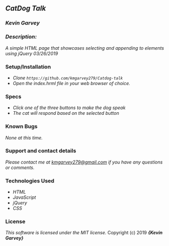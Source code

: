 ## _CatDog Talk_

### _***Kevin Garvey***_

### _Description:_
_A simple HTML page that showcases selecting and appending to elements using jQuery 03/26/2019_

### Setup/Installation
- _Clone ``https://github.com/kmgarvey279/Catdog-talk``_
- _Open the index.hrml file in your web browser of choice._

### Specs
- _Click one of the three buttons to make the dog speak_
- _The cat will respond based on the selected button_



### Known Bugs
_None at this time._

### Support and contact details

_Please contact me at kmgarvey279@gmail.com if you have any questions or comments._

### Technologies Used

- _HTML_
- _JavaScript_
- _jQuery_
- _CSS_

### License

_This software is licensed under the MIT license._
Copyright (c) 2019 **_{Kevin Garvey}_**
